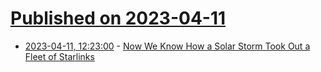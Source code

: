 # [Published on 2023-04-11](index.md)

* [2023-04-11, 12:23:00](https://soylentnews.org/article.pl?sid=23/04/10/1136204&from=rss) - [Now We Know How a Solar Storm Took Out a Fleet of Starlinks](https://soylentnews.org/article.pl?sid=23/04/10/1136204&from=rss)
